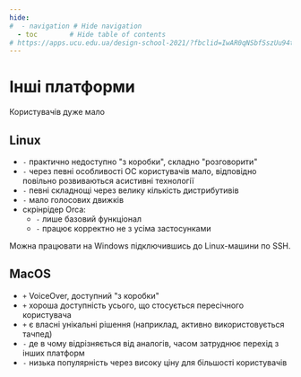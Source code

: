 ```yaml
---
hide:
#  - navigation # Hide navigation
  - toc        # Hide table of contents
# https://apps.ucu.edu.ua/design-school-2021/?fbclid=IwAR0qNSbfSszUu94tNZUZhIXYiHROlDD-S0g7FUrFwrzgfita0iv4GS2BOGU
---
```

# Інші платформи

Користувачів дуже мало

## Linux

- `-` практично недоступно "з коробки", складно "розговорити"
- `-` через певні особливості ОС користувачів мало, відповідно повільно розвиваються асистивні технології
- `-` певні складнощі через велику кількість дистрибутивів
- `-` мало голосових движків
- скрінрідер Orca:
	- `-` лише базовий функціонал
	- `-` працює корректно не з усіма застосунками
	
Можна працювати на Windows підключившись до Linux-машини по SSH.


## MacOS

- `+` VoiceOver, доступний "з коробки"
- `+` хороша доступність усього, що стосується пересічного користувача
- `+` є власні унікальні рішення (наприклад, активно використовується тачпед)
- `-` де в чому відрізняється від аналогів, часом затруднює перехід з інших платформ
- `-` низька популярність через високу ціну для більшості користувачів

